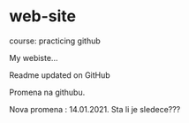 # web-site
course: practicing github


My webiste...

Readme updated on GitHub

Promena na githubu.

Nova promena : 14.01.2021.
Sta li je sledece???
